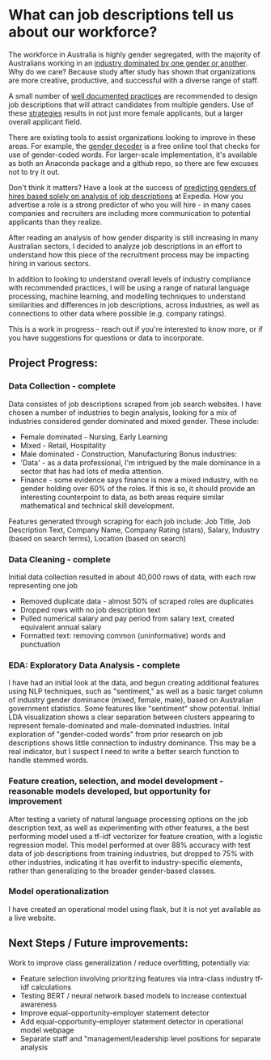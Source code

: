 # What can job descriptions tell us about our workforce?

The workforce in Australia is highly gender segregated, with the majority of Australians working in an [industry dominated by one gender or another](https://www.wgea.gov.au/data/fact-sheets/gender-segregation-in-australias-workforce). Why do we care? Because study after study has shown that organizations are more creative, productive, and successful with a diverse range of staff.

A small number of [well documented practices](https://business.linkedin.com/talent-solutions/blog/job-descriptions/2018/5-must-dos-for-writing-inclusive-job-descriptions) are recommended to design job descriptions that will attract candidates from multiple genders. Use of these [strategies](
https://blog.criteriacorp.com/6-simple-steps-to-reduce-gender-bias-in-your-job-descriptions) results in not just more female applicants, but a larger overall applicant field.

There are existing tools to assist organizations looking to improve in these areas. For example, the [gender decoder](http://gender-decoder.katmatfield.com/) is a free online tool that checks for use of gender-coded words. For larger-scale implementation, it's available as both an Anaconda package and a github repo, so there are few excuses not to try it out.

Don't think it matters? Have a look at the success of [predicting genders of hires based solely on analysis of job descriptions](https://textio.ai/gendered-language-in-your-job-post-predicts-the-gender-of-the-person-youll-hire-cd150452407d) at Expedia. How you advertise a role is a strong predictor of who you will hire - in many cases companies and recruiters are including more communication to potential applicants than they realize.

After reading an analysis of how gender disparity is still increasing in many Australian sectors, I decided to analyze job descriptions in an effort to understand how this piece of the recruitment process may be impacting hiring in various sectors.

In addition to looking to understand overall levels of industry compliance with recommended practices, I will be using a range of natural language processing, machine learning, and modelling techniques to understand similarities and differences in job descriptions, across industries, as well as connections to other data where possible (e.g. company ratings).

This is a work in progress - reach out if you're interested to know more, or if you have suggestions for questions or data to incorporate.

## Project Progress:
### Data Collection - complete
Data consistes of job descriptions scraped from job search websites. I have chosen a number of industries to begin analysis, looking for a mix of industries considered gender dominated and mixed gender. These include:
* Female dominated - Nursing, Early Learning
* Mixed - Retail, Hospitality
* Male dominated - Construction, Manufacturing
Bonus industries: 
* 'Data' - as a data professional, I'm intrigued by the male dominance in a sector that has had lots of media attention.
* Finance - some evidence says finance is now a mixed industry, with no gender holding over 60% of the roles. If this is so, it should provide an interesting counterpoint to data, as both areas require similar mathematical and technical skill development.

Features generated through scraping for each job include:
Job Title, Job Description Text, Company Name, Company Rating (stars), Salary, Industry (based on search terms), Location (based on search) 

### Data Cleaning - complete
Initial data collection resulted in about 40,000 rows of data, with each row representing one job
* Removed duplicate data - almost 50% of scraped roles are duplicates
* Dropped rows with no job description text
* Pulled numerical salary and pay period from salary text, created equivalent annual salary
* Formatted text: removing common (uninformative) words and punctuation

### EDA: Exploratory Data Analysis - complete
I have had an initial look at the data, and begun creating additional features using NLP techniques, such as "sentiment," as well as a basic target column of industry gender dominance (mixed, female, male), based on Australian government statistics. Some features like "sentiment" show potential. Initial LDA visualization shows a clear separation between clusters appearing to represent female-dominated and male-dominated industries. Inital exploration of "gender-coded words" from prior research on job descriptions shows little connection to industry dominance. This may be a real indicator, but I suspect I need to write a better search function to handle stemmed words.

### Feature creation, selection, and model development - reasonable models developed, but opportunity for improvement
After testing a variety of natural language processing options on the job description text, as well as experimenting with other features, a the best performing model used a tf-idf vectorizer for feature creation, with a logistic regression model. This model performed at over 88% accuracy with test data of job descriptions from training industries, but dropped to 75% with other industries, indicating it has overfit to industry-specific elements, rather than generalizing to the broader gender-based classes. 

### Model operationalization
I have created an operational model using flask, but it is not yet available as a live website.

## Next Steps / Future improvements:
Work to improve class generalization / reduce overfitting, potentially via:
* Feature selection involving prioritzing features via intra-class industry tf-idf calculations
* Testing BERT / neural network based models to increase contextual awareness
* Improve equal-opportunity-employer statement detector
* Add equal-opportunity-employer statement detector in operational model webpage
* Separate staff and "management/leadership level positions for separate analysis

